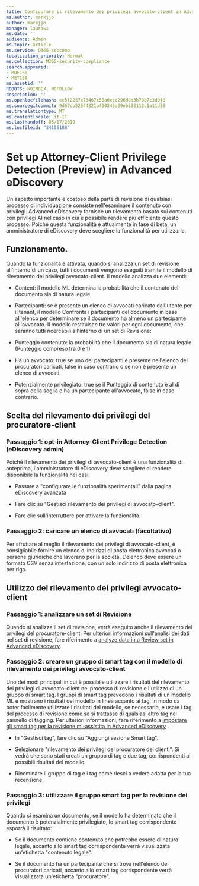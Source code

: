 ```yaml
---
title: Configurare il rilevamento dei privilegi avvocato-client in Advanced eDiscovery
ms.author: markjjo
author: markjjo
manager: laurawi
ms.date: ''
audience: Admin
ms.topic: article
ms.service: O365-seccomp
localization_priority: Normal
ms.collection: M365-security-compliance
search.appverid:
- MOE150
- MET150
ms.assetid: ''
ROBOTS: NOINDEX, NOFOLLOW
description: ''
ms.openlocfilehash: ee5f2257e73467c50a0ecc296d8d3b70b7c3d0f8
ms.sourcegitcommit: 9d67cb52544321a430343d39eb336112c1a11d35
ms.translationtype: MT
ms.contentlocale: it-IT
ms.lasthandoff: 05/17/2019
ms.locfileid: "34155188"
---
```

# <a name="set-up-attorney-client-privilege-detection-preview-in-advanced-ediscovery"></a>Set up Attorney-Client Privilege Detection (Preview) in Advanced eDiscovery

Un aspetto importante e costoso della parte di revisione di qualsiasi processo di individuazione consiste nell'esaminare il contenuto con privilegi. Advanced eDiscovery fornisce un rilevamento basato sui contenuti con privilegi AI nel caso in cui è possibile rendere più efficiente questo processo. Poiché questa funzionalità è attualmente in fase di beta, un amministratore di eDiscovery deve scegliere la funzionalità per utilizzarla.

## <a name="how-does-it-work"></a>Funzionamento.

Quando la funzionalità è attivata, quando si analizza un set di revisione all'interno di un caso, tutti i documenti vengono eseguiti tramite il modello di rilevamento dei privilegi avvocato-client. Il modello analizza due elementi:

- Content: il modello ML determina la probabilità che il contenuto del documento sia di natura legale.

- Partecipanti: se è presente un elenco di avvocati caricato dall'utente per il tenant, il modello Confronta i partecipanti del documento in base all'elenco per determinare se il documento ha almeno un partecipante all'avvocato.
Il modello restituisce tre valori per ogni documento, che saranno tutti ricercabili all'interno di un set di Revisione:

- Punteggio contenuto: la probabilità che il documento sia di natura legale (Punteggio compreso tra 0 e 1)

- Ha un avvocato: true se uno dei partecipanti è presente nell'elenco dei procuratori caricati, false in caso contrario o se non è presente un elenco di avvocati.

-  Potenzialmente privilegiato: true se il Punteggio di contenuto è al di sopra della soglia o ha un partecipante all'avvocato, false in caso contrario.

## <a name="opting-into-attorney-client-privilege-detection"></a>Scelta del rilevamento dei privilegi del procuratore-client

### <a name="step-1-opt-into-attorney-client-privilege-detection-ediscovery-admin"></a>Passaggio 1: opt-in Attorney-Client Privilege Detection (eDiscovery admin)

Poiché il rilevamento dei privilegi di avvocato-client è una funzionalità di anteprima, l'amministratore di eDiscovery deve scegliere di rendere disponibile la funzionalità nei casi.

- Passare a "configurare le funzionalità sperimentali" dalla pagina eDiscovery avanzata

- Fare clic su "Gestisci rilevamento dei privilegi di avvocato-client".

- Fare clic sull'interruttore per attivare la funzionalità.

### <a name="step-2-upload-a-list-of-attorneys-optional"></a>Passaggio 2: caricare un elenco di avvocati (facoltativo)

Per sfruttare al meglio il rilevamento dei privilegi di avvocato-client, è consigliabile fornire un elenco di indirizzi di posta elettronica avvocati o persone giuridiche che lavorano per la società. L'elenco deve essere un formato CSV senza intestazione, con un solo indirizzo di posta elettronica per riga.

## <a name="leveraging-attorney-client-privilege-detection"></a>Utilizzo del rilevamento dei privilegi avvocato-client 

### <a name="step-1-analyze-a-review-set"></a>Passaggio 1: analizzare un set di Revisione

Quando si analizza il set di revisione, verrà eseguito anche il rilevamento dei privilegi del procuratore-client. Per ulteriori informazioni sull'analisi dei dati nel set di revisione, fare riferimento a [analyze data in a Review set in Advanced eDiscovery](analyzing-data-in-review-set.md).

### <a name="step-2-create-a-smart-tag-group-with-attorney-client-privilege-detection-model"></a>Passaggio 2: creare un gruppo di smart tag con il modello di rilevamento dei privilegi avvocato-client

Uno dei modi principali in cui è possibile utilizzare i risultati del rilevamento dei privilegi di avvocato-client nel processo di revisione è l'utilizzo di un gruppo di smart tag. I gruppi di smart tag prevedono i risultati di un modello ML e mostrano i risultati del modello in linea accanto ai tag, in modo da poter facilmente utilizzare i risultati del modello, se necessario, e usare i tag del processo di revisione come se si trattasse di qualsiasi altro tag nel pannello di tagging. Per ulteriori informazioni, fare riferimento a [impostare gli smart tag per la revisione ml-assistita in Advanced eDiscovery](smart-tags.md) .

- In "Gestisci tag", fare clic su "Aggiungi sezione Smart tag".

- Selezionare "rilevamento dei privilegi del procuratore dei clienti". Si vedrà che sono stati creati un gruppo di tag e due tag, corrispondenti ai possibili risultati del modello.

- Rinominare il gruppo di tag e i tag come riesci a vedere adatta per la tua recensione.

### <a name="step-3-use-the-smart-tag-group-for-privilege-review"></a>Passaggio 3: utilizzare il gruppo smart tag per la revisione dei privilegi

Quando si esamina un documento, se il modello ha determinato che il documento è potenzialmente privilegiato, lo smart tag corrispondente esporrà il risultato:

- Se il documento contiene contenuto che potrebbe essere di natura legale, accanto allo smart tag corrispondente verrà visualizzata un'etichetta "contenuto legale".

- Se il documento ha un partecipante che si trova nell'elenco dei procuratori caricati, accanto allo smart tag corrispondente verrà visualizzata un'etichetta "procuratore".